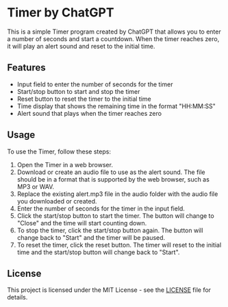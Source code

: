 # Timer by ChatGPT

This is a simple Timer program created by ChatGPT that allows you to enter a number of seconds and start a countdown. When the timer reaches zero, it will play an alert sound and reset to the initial time.

## Features

- Input field to enter the number of seconds for the timer
- Start/stop button to start and stop the timer
- Reset button to reset the timer to the initial time
- Time display that shows the remaining time in the format "HH:MM:SS"
- Alert sound that plays when the timer reaches zero

## Usage

To use the Timer, follow these steps:

1. Open the Timer in a web browser.
2. Download or create an audio file to use as the alert sound. The file should be in a format that is supported by the web browser, such as MP3 or WAV.
4. Replace the existing alert.mp3 file in the audio folder with the audio file you downloaded or created.
5. Enter the number of seconds for the timer in the input field.
6. Click the start/stop button to start the timer. The button will change to "Close" and the time will start counting down.
7. To stop the timer, click the start/stop button again. The button will change back to "Start" and the timer will be paused.
8. To reset the timer, click the reset button. The timer will reset to the initial time and the start/stop button will change back to "Start".

## License

This project is licensed under the MIT License - see the [LICENSE](LICENSE) file for details.
